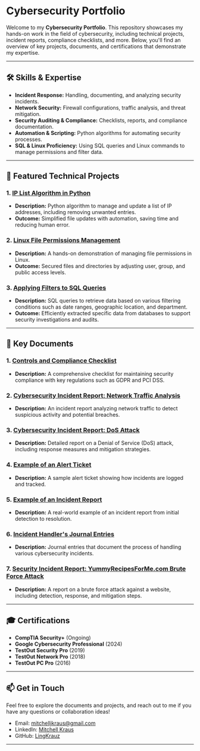 # Cybersecurity Portfolio

Welcome to my **Cybersecurity Portfolio**. This repository showcases my hands-on work in the field of cybersecurity, including technical projects, incident reports, compliance checklists, and more. Below, you'll find an overview of key projects, documents, and certifications that demonstrate my expertise.

---

## 🛠️ **Skills & Expertise**
- **Incident Response:** Handling, documenting, and analyzing security incidents.
- **Network Security:** Firewall configurations, traffic analysis, and threat mitigation.
- **Security Auditing & Compliance:** Checklists, reports, and compliance documentation.
- **Automation & Scripting:** Python algorithms for automating security processes.
- **SQL & Linux Proficiency:** Using SQL queries and Linux commands to manage permissions and filter data.

---

## 🚀 **Featured Technical Projects**

### 1. [**IP List Algorithm in Python**](Documents/ip_list_algorithm.md)
- **Description:** Python algorithm to manage and update a list of IP addresses, including removing unwanted entries.
- **Outcome:** Simplified file updates with automation, saving time and reducing human error.

### 2. [**Linux File Permissions Management**](Documents/linux_file_permissions.md)
- **Description:** A hands-on demonstration of managing file permissions in Linux.
- **Outcome:** Secured files and directories by adjusting user, group, and public access levels.

### 3. [**Applying Filters to SQL Queries**](Documents/sql_queries.md)
- **Description:** SQL queries to retrieve data based on various filtering conditions such as date ranges, geographic location, and department.
- **Outcome:** Efficiently extracted specific data from databases to support security investigations and audits.

---

## 📂 **Key Documents**

### 1. [**Controls and Compliance Checklist**](Documents/Controls%20and%20compliance%20checklist.docx)
- **Description:** A comprehensive checklist for maintaining security compliance with key regulations such as GDPR and PCI DSS.

### 2. [**Cybersecurity Incident Report: Network Traffic Analysis**](Documents/Cybersecurity%20incident%20report%20network%20traffic%20analysis.docx)
- **Description:** An incident report analyzing network traffic to detect suspicious activity and potential breaches.

### 3. [**Cybersecurity Incident Report: DoS Attack**](Documents/Cybersecurity%20incident%20report_%20DoS%20attack.docx)
- **Description:** Detailed report on a Denial of Service (DoS) attack, including response measures and mitigation strategies.

### 4. [**Example of an Alert Ticket**](Documents/Example%20of%20an%20Alert%20ticket.docx)
- **Description:** A sample alert ticket showing how incidents are logged and tracked.

### 5. [**Example of an Incident Report**](Documents/Example%20of%20an%20Incident%20Report.docx)
- **Description:** A real-world example of an incident report from initial detection to resolution.

### 6. [**Incident Handler's Journal Entries**](Documents/Incident%20handler's%20journal%20entries.docx)
- **Description:** Journal entries that document the process of handling various cybersecurity incidents.

### 7. [**Security Incident Report: YummyRecipesForMe.com Brute Force Attack**](Documents/Security%20incident%20report%20yummyrecipesforme.com%20brute%20force.docx)
- **Description:** A report on a brute force attack against a website, including detection, response, and mitigation steps.

---

## 🎓 **Certifications**

- **CompTIA Security+** (Ongoing)
- **Google Cybersecurity Professional** (2024)
- **TestOut Security Pro** (2019)
- **TestOut Network Pro** (2018)
- **TestOut PC Pro** (2016)

---

## 📫 **Get in Touch**

Feel free to explore the documents and projects, and reach out to me if you have any questions or collaboration ideas!

- Email: [mitchelljkraus@gmail.com](mailto:mitchelljkraus@gmail.com)
- LinkedIn: [Mitchell Kraus](https://www.linkedin.com/in/mitchell-kraus/)
- GitHub: [LingKrauz](https://github.com/LingKrauz)

---
